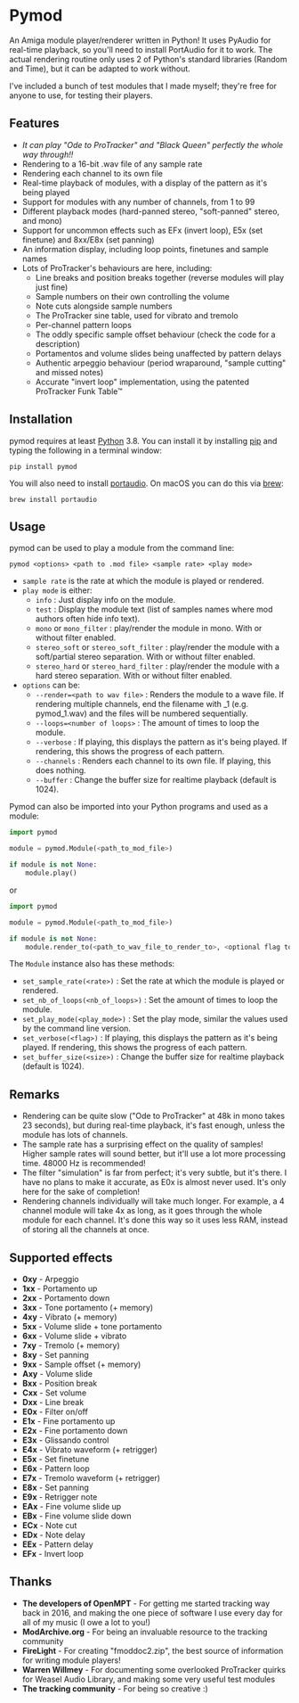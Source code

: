 # Pymod
An Amiga module player/renderer written in Python! It uses PyAudio for real-time playback, so you'll need to install PortAudio for it to work. The actual rendering routine only uses 2 of Python's standard libraries (Random and Time), but it can be adapted to work without.

I've included a bunch of test modules that I made myself; they're free for anyone to use, for testing their players.

## Features
* *It can play "Ode to ProTracker" and "Black Queen" perfectly the whole way through!!*
* Rendering to a 16-bit .wav file of any sample rate
* Rendering each channel to its own file
* Real-time playback of modules, with a display of the pattern as it's being played
* Support for modules with any number of channels, from 1 to 99
* Different playback modes (hard-panned stereo, "soft-panned" stereo, and mono)
* Support for uncommon effects such as EFx (invert loop), E5x (set finetune) and 8xx/E8x (set panning)
* An information display, including loop points, finetunes and sample names
* Lots of ProTracker's behaviours are here, including:
    * Line breaks and position breaks together (reverse modules will play just fine)
    * Sample numbers on their own controlling the volume
    * Note cuts alongside sample numbers
    * The ProTracker sine table, used for vibrato and tremolo
    * Per-channel pattern loops
    * The oddly specific sample offset behaviour (check the code for a description)
    * Portamentos and volume slides being unaffected by pattern delays
    * Authentic arpeggio behaviour (period wraparound, "sample cutting" and missed notes)
    * Accurate "invert loop" implementation, using the patented ProTracker Funk Table&trade;

## Installation

pymod requires at least [Python](https://python.org) 3.8. You can install it by installing [pip](https://packaging.python.org/en/latest/tutorials/installing-packages/) and typing the following in a terminal window:

```console
pip install pymod
```

You will also need to install [portaudio](https://www.portaudio.com). On macOS you can do this via [brew](https://brew.sh):

```console
brew install portaudio
```

## Usage

pymod can be used to play a module from the command line:
```console
pymod <options> <path to .mod file> <sample rate> <play mode>
```

- `sample rate` is the rate at which the module is played or rendered.
- `play mode` is either:
    * `info` : Just display info on the module.
    * `test` : Display the module text (list of samples names where mod authors often hide info text).
    * `mono` or `mono_filter` : play/render the module in mono. With or without filter enabled.
    * `stereo_soft` or `stereo_soft_filter` : play/render the module with a soft/partial stereo separation. With or without filter enabled.
    * `stereo_hard` or `stereo_hard_filter` : play/render the module with a hard stereo separation. With or without filter enabled.
- `options` can be:
    * `--render=<path to wav file>` : Renders the module to a wave file. If rendering multiple channels, end the filename with _1 (e.g. pymod_1.wav) and the files will be numbered sequentially.
    * `--loops=<number of loops>` : The amount of times to loop the module.
    * `--verbose` : If playing, this displays the pattern as it's being played. If rendering, this shows the progress of each pattern.
    * `--channels` : Renders each channel to its own file. If playing, this does nothing.
    * `--buffer` : Change the buffer size for realtime playback (default is 1024).

Pymod can also be imported into your Python programs and used as a module:

```python
import pymod

module = pymod.Module(<path_to_mod_file>)

if module is not None:
    module.play()
```

or

```python
import pymod

module = pymod.Module(<path_to_mod_file>)

if module is not None:
    module.render_to(<path_to_wav_file_to_render_to>, <optional flag to render channels separatly>)
```

The `Module` instance also has these methods:

- `set_sample_rate(<rate>)` : Set the rate at which the module is played or rendered.
- `set_nb_of_loops(<nb_of_loops>)` : Set the amount of times to loop the module.
- `set_play_mode(<play_mode>)` : Set the play mode, similar the values used by the command line version.
- `set_verbose(<flag>)` : If playing, this displays the pattern as it's being played. If rendering, this shows the progress of each pattern.
- `set_buffer_size(<size>)` : Change the buffer size for realtime playback (default is 1024).


## Remarks
* Rendering can be quite slow ("Ode to ProTracker" at 48k in mono takes 23 seconds), but during real-time playback, it's fast enough, unless the module has lots of channels.
* The sample rate has a surprising effect on the quality of samples! Higher sample rates will sound better, but it'll use a lot more processing time. 48000 Hz is recommended!
* The filter "simulation" is far from perfect; it's very subtle, but it's there. I have no plans to make it accurate, as E0x is almost never used. It's only here for the sake of completion!
* Rendering channels individually will take much longer. For example, a 4 channel module will take 4x as long, as it goes through the whole module for each channel. It's done this way so it uses less RAM, instead of storing all the channels at once.

## Supported effects
* **0xy** - Arpeggio
* **1xx** - Portamento up
* **2xx** - Portamento down
* **3xx** - Tone portamento (+ memory)
* **4xy** - Vibrato (+ memory)
* **5xx** - Volume slide + tone portamento
* **6xx** - Volume slide + vibrato
* **7xy** - Tremolo (+ memory)
* **8xy** - Set panning
* **9xx** - Sample offset (+ memory)
* **Axy** - Volume slide
* **Bxx** - Position break
* **Cxx** - Set volume
* **Dxx** - Line break
* **E0x** - Filter on/off
* **E1x** - Fine portamento up
* **E2x** - Fine portamento down
* **E3x** - Glissando control
* **E4x** - Vibrato waveform (+ retrigger)
* **E5x** - Set finetune
* **E6x** - Pattern loop
* **E7x** - Tremolo waveform (+ retrigger)
* **E8x** - Set panning
* **E9x** - Retrigger note
* **EAx** - Fine volume slide up
* **EBx** - Fine volume slide down
* **ECx** - Note cut
* **EDx** - Note delay
* **EEx** - Pattern delay
* **EFx** - Invert loop

## Thanks
* **The developers of OpenMPT** - For getting me started tracking way back in 2016, and making the one piece of software I use every day for all of my music (I owe a lot to you!)
* **ModArchive.org** - For being an invaluable resource to the tracking community
* **FireLight** - For creating "fmoddoc2.zip", the best source of information for writing module players!
* **Warren Willmey** - For documenting some overlooked ProTracker quirks for Weasel Audio Library, and making some very useful test modules
* **The tracking community** - For being so creative :)
